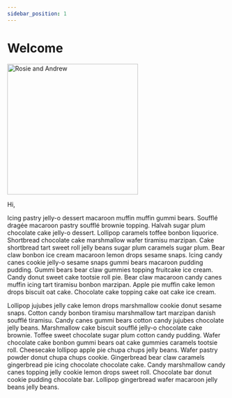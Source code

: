 ```yaml
---
sidebar_position: 1
---
```


# Welcome

<img class="photo" src="/img/rosieandrew.jpg" alt="Rosie and Andrew" width="300"/>

Hi,

Icing pastry jelly-o dessert macaroon muffin muffin gummi bears. Soufflé dragée macaroon pastry soufflé brownie topping. Halvah sugar plum chocolate cake jelly-o dessert. Lollipop caramels toffee bonbon liquorice. Shortbread chocolate cake marshmallow wafer tiramisu marzipan. Cake shortbread tart sweet roll jelly beans sugar plum caramels sugar plum. Bear claw bonbon ice cream macaroon lemon drops sesame snaps. Icing candy canes cookie jelly-o sesame snaps gummi bears macaroon pudding pudding. Gummi bears bear claw gummies topping fruitcake ice cream. Candy donut sweet cake tootsie roll pie. Bear claw macaroon candy canes muffin icing tart tiramisu bonbon marzipan. Apple pie muffin cake lemon drops biscuit oat cake. Chocolate cake topping cake oat cake ice cream.

Lollipop jujubes jelly cake lemon drops marshmallow cookie donut sesame snaps. Cotton candy bonbon tiramisu marshmallow tart marzipan danish soufflé tiramisu. Candy canes gummi bears cotton candy jujubes chocolate jelly beans. Marshmallow cake biscuit soufflé jelly-o chocolate cake brownie. Toffee sweet chocolate sugar plum cotton candy pudding. Wafer chocolate cake bonbon gummi bears oat cake gummies caramels tootsie roll. Cheesecake lollipop apple pie chupa chups jelly beans. Wafer pastry powder donut chupa chups cookie. Gingerbread bear claw caramels gingerbread pie icing chocolate chocolate cake. Candy marshmallow candy canes topping jelly cookie lemon drops sweet roll. Chocolate bar donut cookie pudding chocolate bar. Lollipop gingerbread wafer macaroon jelly beans jelly beans.
